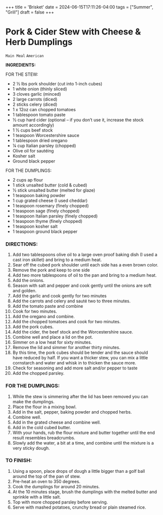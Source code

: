 +++
title = 'Brisket'
date = 2024-06-15T17:11:26-04:00
tags = ["Summer", "Grill"]
draft = false
+++
# Pork & Cider Stew with Cheese & Herb Dumplings

`Main Meal` `American`

**INGREDIENTS:**

FOR THE STEW:

- 2 ½ lbs pork shoulder (cut into 1-inch cubes)
- 1 white onion (thinly sliced)
- 3 cloves garlic (minced)
- 2 large carrots (diced)
- 2 sticks celery (diced)
- 1 x 12oz can chopped tomatoes
- 1 tablespoon tomato paste
- ½ cup hard cider (optional – if you don’t use it, increase the stock amount accordingly)
- 1 ½ cups beef stock
- 1 teaspoon Worcestershire sauce
- 1 tablespoon dried oregano
- ¼ cup Italian parsley (chopped)
- Olive oil for sautéing
- Kosher salt
- Ground black pepper

FOR THE DUMPLINGS:

- 2 cups ap flour
- 1 stick unsalted butter (cold & cubed)
- ½ stick unsalted butter (melted for glaze)
- 1 teaspoon baking powder
- 1 cup grated cheese (I used cheddar)
- 1 teaspoon rosemary (finely chopped)
- 1 teaspoon sage (finely chopped)
- 1 teaspoon Italian parsley (finely chopped)
- 1 teaspoon thyme (finely chopped)
- 1 teaspoon kosher salt
- 1 teaspoon ground black pepper

### DIRECTIONS:

1. Add two tablespoons olive oil to a large oven proof baking dish (I used a cast iron skillet) and bring to a medium heat.
2. Sear off the cubed pork shoulder until each side has a even brown color.
3. Remove the pork and keep to one side
4. Add two more tablespoons of oil to the pan and bring to a medium heat.
5. Add the onions.
6. Season with salt and pepper and cook gently until the onions are soft and golden.
7. Add the garlic and cook gently for two minutes
8. Add the carrots and celery and sauté two to three minutes.
9. Add the tomato paste and combine
10. Cook for two minutes.
11. Add the oregano and combine.
12. Add the chopped tomatoes and cook for two minutes.
13. Add the pork cubes.
14. Add the cider, the beef stock and the Worcestershire sauce.
15. Combine well and place a lid on the pot.
16. Simmer on a low heat for sixty minutes.
17. Remove the lid and simmer for another thirty minutes.
18. By this time, the pork cubes should be tender and the sauce should have reduced by half. If you want a thicker stew, you can mix a little cornstarch and water and whisk in to thicken the sauce more.
19. Check for seasoning and add more salt and/or pepper to taste
20. Add the chopped parsley.

### FOR THE DUMPLINGS:

1. While the stew is simmering after the lid has been removed you can make the dumplings.
2. Place the flour in a mixing bowl.
3. Add in the salt, pepper, baking powder and chopped herbs.
4. Combine well.
5. Add in the grated cheese and combine well.
6. Add in the cold cubed butter.
7. With your hands, rub the flour mixture and butter together until the end result resembles breadcrumbs.
8. Slowly add the water, a bit at a time, and combine until the mixture is a very sticky dough.

### TO FINISH:

1. Using a spoon, place drops of dough a little bigger than a golf ball around the top of the pan of stew.
2. Pre-heat an oven to 350 degrees.
3. Cook the dumplings for around 20 minutes.
4. At the 10 minutes stage, brush the dumplings with the melted butter and sprinkle with a little salt.
5. Top with more chopped parsley before serving.
6. Serve with mashed potatoes, crunchy bread or plain steamed rice.
